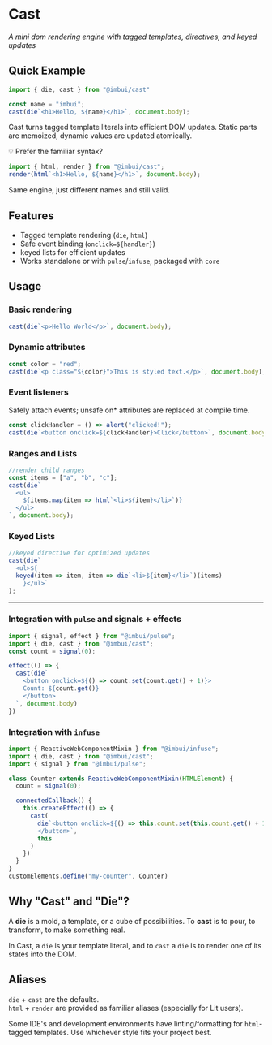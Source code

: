 # Cast
_A mini dom rendering engine with tagged templates, directives, and keyed updates_

## Quick Example

```ts
import { die, cast } from "@imbui/cast"

const name = "imbui";
cast(die`<h1>Hello, ${name}</h1>`, document.body);
```
Cast turns tagged template literals into efficient DOM updates. Static parts are memoized, dynamic values are updated atomically.

💡 Prefer the familiar syntax?
 ```ts
 import { html, render } from "@imbui/cast";
 render(html`<h1>Hello, ${name}</h1>`, document.body);
 ```
Same engine, just different names and still valid.

## Features
  - Tagged template rendering (`die`, `html`)
  - Safe event binding (`onclick=${handler}`)
  - keyed lists for efficient updates
  - Works standalone or with `pulse`/`infuse`, packaged with `core`

## Usage
### Basic rendering
```ts
cast(die`<p>Hello World</p>`, document.body);
```
### Dynamic attributes
```ts
const color = "red";
cast(die`<p class="${color}">This is styled text.</p>`, document.body);
```
### Event listeners
Safely attach events; unsafe on* attributes are replaced at compile time.
```ts
const clickHandler = () => alert("clicked!");
cast(die`<button onclick=${clickHandler}>Click</button>`, document.body);
```
### Ranges and Lists
```ts
//render child ranges
const items = ["a", "b", "c"];
cast(die`
  <ul>
    ${items.map(item => html`<li>${item}</li>`)}
  </ul>
`, document.body);
```
### Keyed Lists
```ts
//keyed directive for optimized updates
cast(die`
  <ul>${
  keyed(item => item, item => die`<li>${item}</li>`)(items)
    }</ul>`
);
```
---
### Integration with `pulse` and signals + effects
```typescript
import { signal, effect } from "@imbui/pulse";
import { die, cast } from "@imbui/cast";
const count = signal(0);

effect(() => {
  cast(die`
    <button onclick=${() => count.set(count.get() + 1)}>
    Count: ${count.get()}
    </button>
  `, document.body)
})
```

### Integration with `infuse`
```typescript
import { ReactiveWebComponentMixin } from "@imbui/infuse";
import { die, cast } from "@imbui/cast";
import { signal } from "@imbui/pulse";

class Counter extends ReactiveWebComponentMixin(HTMLElement) {
  count = signal(0);

  connectedCallback() {
    this.createEffect(() => {
      cast(
        die`<button onclick=${() => this.count.set(this.count.get() + 1)}>Count: ${this.count.get()}
        </button>`,
        this
      )
    })
  }
}
customElements.define("my-counter", Counter)
```

## Why "Cast" and "Die"?

A **die** is a mold, a template, or a cube of possibilities.
To **cast** is to pour, to transform, to make something real.

In Cast, a `die` is your template literal, and to `cast` a `die` is to render one of its states into the DOM.


## Aliases
`die` + `cast` are the defaults.  
`html` + `render` are provided as familiar aliases (especially for Lit users).

Some IDE's and development environments have linting/formatting for `html`-tagged templates.
Use whichever style fits your project best.



